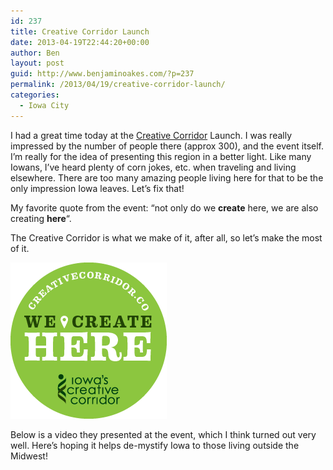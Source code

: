 ```yaml
---
id: 237
title: Creative Corridor Launch
date: 2013-04-19T22:44:20+00:00
author: Ben
layout: post
guid: http://www.benjaminoakes.com/?p=237
permalink: /2013/04/19/creative-corridor-launch/
categories:
  - Iowa City
---
```

I had a great time today at the [Creative Corridor](http://creativecorridor.co/) Launch. I was really impressed by the number of people there (approx 300), and the event itself. I&#8217;m really for the idea of presenting this region in a better light. Like many Iowans, I&#8217;ve heard plenty of corn jokes, etc. when traveling and living elsewhere. There are too many amazing people living here for that to be the only impression Iowa leaves. Let&#8217;s fix that!

My favorite quote from the event: &#8220;not only do we **create** here, we are also creating **here**&#8220;.
  
The Creative Corridor is what we make of it, after all, so let&#8217;s make the most of it.

[![We Create Here - Iowa's Creative Corridor](/wp-content/uploads/2013/04/WCH_Web_Badges-02.png)](http://creativecorridor.co/)

Below is a video they presented at the event, which I think turned out very well. Here&#8217;s hoping it helps de-mystify Iowa to those living outside the Midwest!
